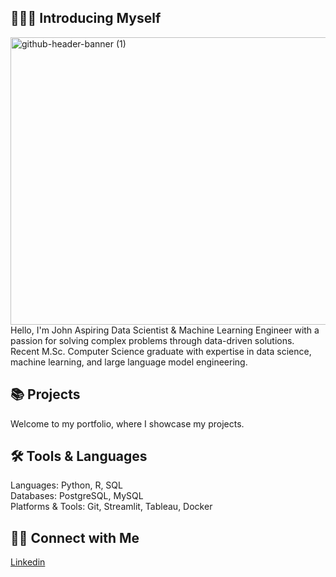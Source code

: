 🙋🏻‍♀️ Introducing Myself
---
<img width="1700" height="460" alt="github-header-banner (1)" src="https://github.com/user-attachments/assets/681f92bc-1656-4d7a-9f5a-d74f049ec2bd" />
Hello, I'm John
Aspiring Data Scientist & Machine Learning Engineer with a passion for solving complex problems through data-driven solutions. Recent M.Sc. Computer Science graduate with expertise in data science, machine learning, and large language model engineering.

📚 Projects
---
Welcome to my portfolio, where I showcase my projects.

🛠️ Tools & Languages
---
Languages: Python, R, SQL<br>
Databases: PostgreSQL, MySQL<br>
Platforms & Tools: Git, Streamlit, Tableau, Docker

👋🏻 Connect with Me
---
[Linkedin](www.linkedin.com/in/johnuschold)
